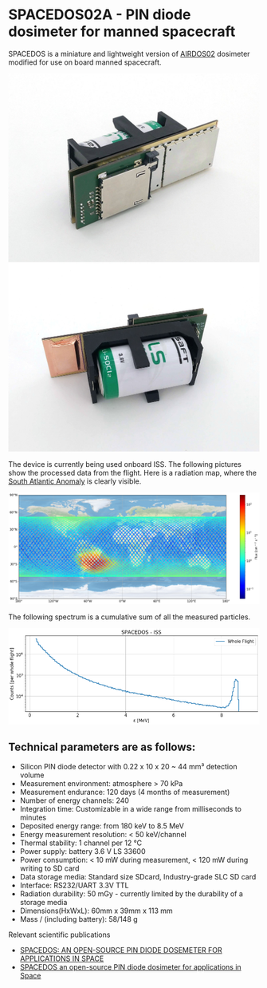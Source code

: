 # SPACEDOS02A - PIN diode dosimeter for manned spacecraft 

SPACEDOS is a miniature and lightweight version of [AIRDOS02](https://github.com/UniversalScientificTechnologies/AIRDOS02) dosimeter modified for use on board manned spacecraft.

![SPACEDOS02A device from bottom side](doc/src/img/SPACEDOS02A_bottom.jpg "PCB")
![SPACEDOS02A device from top side](doc/src/img/SPACEDOS02A_top.jpg "PCB")

The device is currently being used onboard ISS. The following pictures show the processed data from the flight. Here is a radiation map, where the [South Atlantic Anomaly](https://en.wikipedia.org/wiki/South_Atlantic_Anomaly) is clearly visible.

![ISS radiation map](/doc/src/img/ISS_radiation_map.png)

The following spectrum is a cumulative sum of all the measured particles. 

![ISS radiation spectra](/doc/src/img/iss_flight_spectra.png)


## Technical parameters are as follows:

* Silicon PIN diode detector with 0.22 x 10 x 20 ~ 44 mm³ detection volume
* Measurement environment: atmosphere > 70 kPa
* Measurement endurance: 120 days (4 months of measurement)
* Number of energy channels: 240
* Integration time: Customizable in a wide range from milliseconds to minutes
* Deposited energy range: from 180 keV to 8.5 MeV
* Energy measurement resolution: < 50 keV/channel
* Thermal stability: 1 channel per 12 °C
* Power supply: battery 3.6 V LS 33600
* Power consumption: < 10 mW during measurement, < 120 mW during writing to SD card
* Data storage media: Standard size SDcard, Industry-grade SLC  SD card
* Interface: RS232/UART 3.3V TTL
* Radiation durability: 50 mGy - currently limited by the durability of a storage media
* Dimensions(HxWxL): 60mm x 39mm x 113 mm
* Mass / (including battery): 58/148 g 

Relevant scientific publications

* [SPACEDOS: AN OPEN-SOURCE PIN DIODE DOSEMETER FOR APPLICATIONS IN SPACE](https://academic.oup.com/rpd/article-abstract/198/9-11/611/6673003?redirectedFrom=fulltext&login=false)
* [SPACEDOS an open-source PIN diode dosimeter for applications in Space](https://indico.ujf.cas.cz/event/2/contributions/27/attachments/25/46/Po-1315-Kakona-774711333.pdf)
